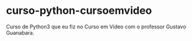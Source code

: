 # curso-python-cursoemvideo
 Curso de Python3 que eu fiz no Curso em Vídeo com o professor Gustavo Guanabara.
